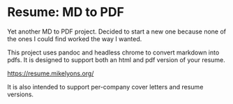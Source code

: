 # Resume: MD to PDF

Yet another MD to PDF project. Decided to start a new one because none of the ones I could find
worked the way I wanted.

This project uses pandoc and headless chrome to convert markdown into pdfs. It is designed
to support both an html and pdf version of your resume.

https://resume.mikelyons.org/

It is also intended to support per-company cover letters and resume versions.

